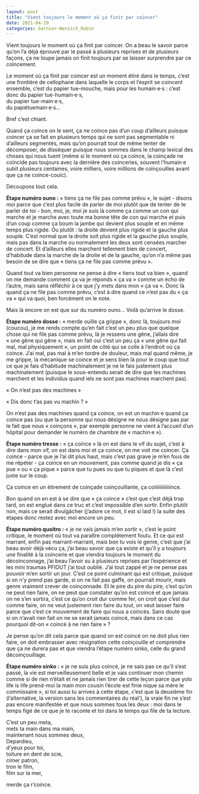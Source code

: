 ```yaml
---
layout: post
title: "Vient toujours le moment où ça finit par coincer"
date: 2021-04-29
categories: Garnier-Wenisch_Robin
---
```


Vient toujours le moment où ça finit par coincer. On a beau le savoir parce qu’on l’a déjà éprouvé par le passé à plusieurs reprises et de plusieurs façons, ça ne loupe jamais on finit toujours par se laisser surprendre par ce coincement.

Le moment où ça finit par coincer est un moment étiré dans le temps, c’est une frontière de cellophane dans laquelle le corps et l’esprit se coincent ensemble, c’est du papier tue-mouche, mais pour les humain·e·s : c’est donc du papier tue-humain·e·s,  
du papier tue-main·e·s,  
du papiétuemain·e·s...

Bref c’est chiant.

Quand ça coince on le sent, ça ne coince pas d’un coup d’ailleurs puisque coincer ça se fait en plusieurs temps qui ne sont pas segmentable ni d’ailleurs segmentés, mais qu’on pourrait tout de même tenter de décomposer, de disséquer puisque nous sommes dans le champ lexical des choses qui nous tuent (même si le moment où ça coince, la coinçade ne coïncide pas toujours avec la dernière des coinceries, souvent l’humain·e subit plusieurs centaines, voire milliers, voire millions de coinçouilles avant que ça ne coince-couic).

Découpons tout cela.

**Étape numéro ouno :** « tiens ça ne file pas comme prévu », le sujet - disons moi parce que c’est plus facile de parler de moi plutôt que de tenter de te parler de toi - bon, moi, je, moi je suis là comme ça comme un con qui marche et je marche avec toute ma bonne tête de con qui marche et puis d’un coup comme ça boum la jambe qui devient plus souple et en même temps plus rigide. Ou plutôt : la droite devient plus rigide et la gauche plus souple. C’est normal que la droite soit plus rigide et la gauche plus souple, mais pas dans la marche ou normalement les deux sont censées marcher de concert. Et d’ailleurs elles marchent tellement bien de concert, d’habitude dans la marche de la droite et de la gauche, qu’on n’a même pas besoin de se dire que « tiens ça ne file pas comme prévu ».

Quand tout va bien personne ne pense à dire « tiens tout va bien », quand on me demande comment ça va je réponds « ça va » comme un écho de l’autre, mais sans réfléchir à ce que j’y mets dans mon « ça va ». Donc là quand ça ne file pas comme prévu, c’est à dire quand ce n’est pas du « ça va » qui va quoi, ben forcément on le note.

Mais là encore on est que sur du numéro ouno... Voilà qu’arrive le dosse.

**Étape numéro dosse :** « merde ouille ça grippe », donc là, toujours moi (coucou), je me rends compte qu’en fait c’est un peu plus que quelque chose qui ne file pas comme prévu, là je ressens une gêne, j’allais dire « une gêne qui gêne », mais en fait oui c’est un peu ça « une gêne qui fait mal, mal physiquement », un point de côté qui se colle à l’endroit où ça coince. J’ai mal, pas mal à m’en tordre de douleur, mais mal quand même, je me grippe, la mécanique se coince et je sens bien là pour le coup que tout ce que je fais d’habitude machinalement je ne le fais justement plus machinalement (puisque le sous-entendu serait de dire que les machines marchent et les individus quand iels ne sont pas machines marchent pas).

« On n’est pas des machines »

« Dis donc t’as pas vu machin ? »

On n’est pas des machines quand ça coince, on est un machin·e quand ça coince pas (ou que la personne qui nous désigne ne nous désigne pas par le fait que nous « coinçons », par exemple personne ne vient à l’accueil d’un hôpital pour demander le numéro de chambre de « machin·e »).

**Étape numéro tresse :** « ça coince » là on est dans le vif du sujet, c’est à dire dans mon vif, on est dans moi et ça coince, on me voit me coincer. Ça coince - parce que je l’ai dit plus haut, mais c’est pas grave je m’en fous de me répéter - ça coince en un mouvement, pas comme quand je dis « ça pue » ou « ça pique » parce que tu pues ou que tu piques et que là c’est juste sur le coup.

Ça coince en un étirement de coinçade coinçouillante, ça coiiiiiiiiiiiiince.

Bon quand on en est à se dire que « ça coince » c’est que c’est déjà trop tard, on est englué dans ce truc et c’est impossible d’en sortir. Enfin plutôt non, mais ce serait divulgâcher (j’adore ce mot, il est si laid !) la suite des étapes donc restez avec moi encore un peu.

**Étape numéro quoitro :** « je ne vais jamais m’en sortir », c’est le point critique, le moment où tout va paraître complètement foutu. Et ce qui est marrant, enfin pas marrant-marrant, mais bon tu vois le genre, c’est que j’ai beau avoir déjà vécu ça, j’ai beau savoir que ça existe et qu’il y a toujours une finalité à la coincerie et que viendra toujours le moment du décoinconnage, j’ai beau l’avoir su à plusieurs reprises par l’expérience et les mini traumas PFIOUT j’ai tout oublié. J’ai tout zappé et je ne pense pas pouvoir m’en sortir un jour. C’est ce point culminant qui est critique, puisque si on n’y prend pas garde, si on ne fait pas gaffe, on pourrait mourir, mais genre vraiment crever de coinçonnade. Et le pire du pire du pire, c’est qu’on ne peut rien faire, on ne peut que constater qu’on est coincé et que jamais on ne s’en sortira, c’est ce qu’on croit dur comme fer, on croit que c’est dur comme faire, on ne veut justement rien faire du tout, on veut laisser faire parce que c’est ce mouvement de faire qui nous a coincés. Sans doute que si on n’avait rien fait on ne se serait jamais coincé, mais dans ce cas pourquoi dit-on « coincé à ne rien faire » ?

Je pense qu’on dit cela parce que quand on est coincé on ne doit plus rien faire, on doit embrasser avec résignation cette coinçouille et comprendre que ça ne durera pas et que viendra l’étape numéro sinko, celle du grand décoinçouillage.

**Étape numéro sinko :** « je ne suis plus coincé, je ne sais pas ce qu’il s’est passé, la vie est merveilleusement belle et je vais continuer mon chemin comme si de rien n’était et ne jamais rien tirer de cette leçon parce que yolo life is life prend-moi la main mon cousin l’école est finie nique sa mère le commissaire », si toi aussi tu arrives à cette étape, c’est que la deuxième fin (l’alternative, la version sans les commentaires du réal’), la vraie fin ne s’est pas encore manifestée et que nous sommes tous les deux : moi dans le temps figé de ce que je te raconte et toi dans le temps qui file de ta lecture.

C’est un peu meta,  
mets ta main dans ma main,   
maintenant nous sommes deux,   
Depardieu,   
d’yeux pour toi,   
toiture en dent de scie,   
cimer patron,   
tron le film,   
film sur la mer,

merde ça r’coince.
